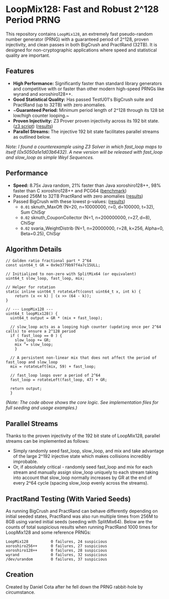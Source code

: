 # LoopMix128: Fast and Robust 2^128 Period PRNG

This repository contains `LoopMix128`, an extremely fast pseudo-random number generator (PRNG) with a guaranteed period of 2^128, proven injectivity, and clean passes in both BigCrush and PractRand (32TB). It is designed for non-cryptographic applications where speed and statistical quality are important.

## Features

* **High Performance:** Significantly faster than standard library generators and competitive with or faster than other modern high-speed PRNGs like wyrand and xoroshiro128++.
* **Good Statistical Quality:** Has passed TestU01's BigCrush suite and PractRand (up to 32TB) with zero anomalies.
* ~**Guaranteed Period:** Minimum period length of 2^128 through its 128 bit low/high counter looping.~
* **Proven Injectivity:** Z3 Prover proven injectivity across its 192 bit state. ([z3 script](check_injective.z3)) ([results](check_injective_out.txt))
* **Parallel Streams:** The injective 192 bit state facilitates parallel streams as outlined below.

*Note: I found a counterexample using Z3 Solver in which fast_loop maps to itself (0x5050a1e1d03b6432). A new version will be released with fast_loop and slow_loop as simple Weyl Sequences.*

## Performance

* **Speed:** 8.75x Java random, 21% faster than Java xoroshiro128++, 98% faster than C xoroshiro128++ and PCG64 ([benchmark](benchmark_out.txt))
* Passed 256M to 32TB PractRand with zero anomalies ([results](test_practrand_out.txt))
* Passed BigCrush with these lowest p-values: ([results](test_bigcrush_out.txt))
    * `0.01` sknuth_MaxOft (N=20, n=10000000, r=0, d=100000, t=32), Sum ChiSqr
    * `0.02` sknuth_CouponCollector (N=1, n=200000000, r=27, d=8), ChiSqr
    * `0.02` svaria_WeightDistrib (N=1, n=20000000, r=28, k=256, Alpha=0, Beta=0.25), ChiSqr

## Algorithm Details

```
// Golden ratio fractional part * 2^64
const uint64_t GR = 0x9e3779b97f4a7c15ULL;

// Initialized to non-zero with SplitMix64 (or equivalent)
uint64_t slow_loop, fast_loop, mix; 

// Helper for rotation
static inline uint64_t rotateLeft(const uint64_t x, int k) {
    return (x << k) | (x >> (64 - k));
}

// --- LoopMix128 ---
uint64_t loopMix128() {
  uint64_t output = GR * (mix + fast_loop);

  // slow_loop acts as a looping high counter (updating once per 2^64 calls) to ensure a 2^128 period
  if ( fast_loop == 0 ) {
    slow_loop += GR;
    mix ^= slow_loop;
    }

  // A persistent non-linear mix that does not affect the period of fast_loop and slow_loop
  mix = rotateLeft(mix, 59) + fast_loop;

  // fast_loop loops over a period of 2^64
  fast_loop = rotateLeft(fast_loop, 47) + GR;

  return output;
  }
```

*(Note: The code above shows the core logic. See implementation files for full seeding and usage examples.)*


## Parallel Streams

Thanks to the proven injectivity of the 192 bit state of LoopMix128, parallel streams can be implemented as follows:
* Simply randomly seed fast_loop, slow_loop, and mix and take advantage of the large 2^192 injective state which makes collisions incredibly improbable.
* Or, if absolutely critical - randomly seed fast_loop and mix for each stream and manually assign slow_loop uniquely to each stream taking into account that slow_loop normally increases by GR at the end of every 2^64 cycle (spacing slow_loop evenly across the streams).


## PractRand Testing (With Varied Seeds)

As running BigCrush and PractRand can behave differently depending on initial seeded states, PractRand was also run multiple times from 256M to 8GB using varied initial seeds (seeding with SplitMix64). Below are the counts of total suspicious results when running PractRand 1000 times for LoopMix128 and some reference PRNGs:

```
LoopMix128          0 failures, 24 suspicious
xoroshiro256++      0 failures, 27 suspicious
xoroshiro128++      0 failures, 28 suspicious
wyrand              0 failures, 32 suspicious
/dev/urandom        0 failures, 37 suspicious
```

## Creation
Created by Daniel Cota after he fell down the PRNG rabbit-hole by circumstance.
